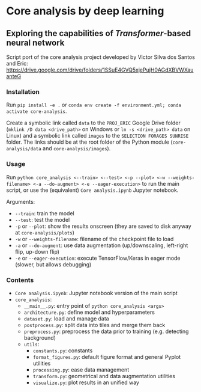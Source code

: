 # Core analysis by deep learning
## Exploring the capabilities of *Transformer*-based neural network

Script port of the core analysis project developed by Victor Silva dos Santos and Eric: https://drive.google.com/drive/folders/1SSuE4GVQ5xjePujH0AGdXBVWXauanteG

### Installation

Run `pip install -e .` or `conda env create -f environment.yml; conda activate core-analysis`.

Create a symbolic link called `data` to the `PROJ_ERIC` Google Drive folder (`mklink /D data <drive_path>` on Windows or `ln -s <drive_path> data` on Linux) and a symbolic link called `images` to the `SELECTION FORAGES SUNRISE` folder. The links should be at the root folder of the Python module (`core-analysis/data` and `core-analysis/images`).

### Usage

Run `python core_analysis <--train> <--test> <-p --plot> <-w --weights-filename> <-a --do-augment> <-e --eager-execution>` to run the main script, or use the (equivalent) `Core analysis.ipynb` Jupyter notebook.

Arguments:
- `--train`: train the model
- `--test`: test the model
- `-p` or `--plot`: show the results onscreen (they are saved to disk anyway at `core-analysis/plots`)
- `-w` or `--weights-filename`: filename of the checkpoint file to load
- `-a` or `--do-augment`: use data augmentation (up/downscaling, left-right flip, up-down flip)
- `-e` or `--eager-execution`: execute TensorFlow/Keras in eager mode (slower, but allows debugging)

### Contents

- `Core analysis.ipynb`: Jupyter notebook version of the main script
- `core_analysis`:
    - `__main__.py`: entry point of `python core_analysis <args>`
    - `architecture.py`: define model and hyperparameters
    - `dataset.py`: load and manage data
    - `postprocess.py`: split data into tiles and merge them back
    - `preprocess.py`: preprocess the data prior to training (e.g. detecting background)
    - `utils`:
        - `constants.py`: constants
        - `format_figures.py`: default figure format and general Pyplot utilities
        - `processing.py`: ease data management
        - `transform.py`: geometrical and data augmentation utilities
        - `visualize.py`: plot results in an unified way